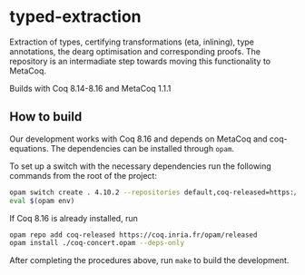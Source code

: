 # typed-extraction

Extraction of types, certifying transformations (eta, inlining), type annotations, the dearg optimisation and corresponding proofs.
The repository is an intermadiate step towards moving this functionality to MetaCoq.

Builds with Coq 8.14-8.16 and MetaCoq 1.1.1

## How to build

Our development works with Coq 8.16 and depends on MetaCoq and coq-equations.
The dependencies can be installed through `opam`.

To set up a switch with the necessary dependencies run the following commands from the root of the project:

```bash
opam switch create . 4.10.2 --repositories default,coq-released=https://coq.inria.fr/opam/released --deps-only
eval $(opam env)
```

If Coq 8.16 is already installed, run

```bash
opam repo add coq-released https://coq.inria.fr/opam/released
opam install ./coq-concert.opam --deps-only
```

After completing the procedures above, run `make` to build the development.
